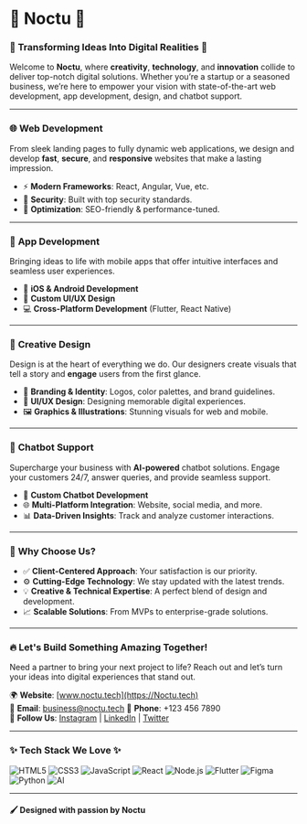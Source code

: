 # 🌟 **Noctu** 🌟

### 🚀 Transforming Ideas Into Digital Realities 🚀

Welcome to **Noctu**, where **creativity**, **technology**, and **innovation** collide to deliver top-notch digital solutions. Whether you’re a startup or a seasoned business, we’re here to empower your vision with state-of-the-art web development, app development, design, and chatbot support.

---

### 🌐 **Web Development**

From sleek landing pages to fully dynamic web applications, we design and develop **fast**, **secure**, and **responsive** websites that make a lasting impression.

- ⚡ **Modern Frameworks**: React, Angular, Vue, etc.
- 🔐 **Security**: Built with top security standards.
- 🚀 **Optimization**: SEO-friendly & performance-tuned.
  
---

### 📱 **App Development**

Bringing ideas to life with mobile apps that offer intuitive interfaces and seamless user experiences.

- 🤖 **iOS & Android Development**
- 🎨 **Custom UI/UX Design**
- 💻 **Cross-Platform Development** (Flutter, React Native)
  
---

### 🎨 **Creative Design**

Design is at the heart of everything we do. Our designers create visuals that tell a story and **engage** users from the first glance.

- 🎨 **Branding & Identity**: Logos, color palettes, and brand guidelines.
- 🌟 **UI/UX Design**: Designing memorable digital experiences.
- 🖼️ **Graphics & Illustrations**: Stunning visuals for web and mobile.

---

### 💬 **Chatbot Support**

Supercharge your business with **AI-powered** chatbot solutions. Engage your customers 24/7, answer queries, and provide seamless support.

- 🤖 **Custom Chatbot Development**
- 🌐 **Multi-Platform Integration**: Website, social media, and more.
- 📊 **Data-Driven Insights**: Track and analyze customer interactions.

---

### 🎯 **Why Choose Us?**

- ✅ **Client-Centered Approach**: Your satisfaction is our priority.
- ⚙️ **Cutting-Edge Technology**: We stay updated with the latest trends.
- 💡 **Creative & Technical Expertise**: A perfect blend of design and development.
- 📈 **Scalable Solutions**: From MVPs to enterprise-grade solutions.

---

### 🔥 **Let's Build Something Amazing Together!**

Need a partner to bring your next project to life? Reach out and let’s turn your ideas into digital experiences that stand out.

🌍 **Website**: [www.noctu.tech](https://Noctu.tech)  
📧 **Email**: business@noctu.tech 
📱 **Phone**: +123 456 7890  
🚀 **Follow Us**: [Instagram](https://instagram.com/youragency) | [LinkedIn](https://linkedin.com/youragency) | [Twitter](https://twitter.com/youragency)

---

### ✨ **Tech Stack We Love** ✨
![HTML5](https://img.shields.io/badge/HTML5-E34F26?style=flat-square&logo=html5&logoColor=white)
![CSS3](https://img.shields.io/badge/CSS3-1572B6?style=flat-square&logo=css3&logoColor=white)
![JavaScript](https://img.shields.io/badge/JavaScript-F7DF1E?style=flat-square&logo=javascript&logoColor=black)
![React](https://img.shields.io/badge/React-61DAFB?style=flat-square&logo=react&logoColor=black)
![Node.js](https://img.shields.io/badge/Node.js-339933?style=flat-square&logo=nodedotjs&logoColor=white)
![Flutter](https://img.shields.io/badge/Flutter-02569B?style=flat-square&logo=flutter&logoColor=white)
![Figma](https://img.shields.io/badge/Figma-F24E1E?style=flat-square&logo=figma&logoColor=white)
![Python](https://img.shields.io/badge/Python-3776AB?style=flat-square&logo=python&logoColor=white)
![AI](https://img.shields.io/badge/AI-Support-brightgreen?style=flat-square)

---


#### 🖌️ Designed with passion by **Noctu**

